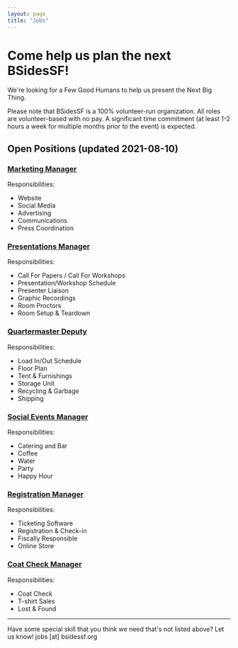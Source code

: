 ```yaml
---
layout: page
title: "Jobs"
---
```


# Come help us plan the next BSidesSF!

We're looking for a Few Good Humans to help us present the Next Big Thing.

Please note that BSidesSF is a 100% volunteer-run organization. All roles are volunteer-based with no pay. A significant time commitment (at least 1-2 hours a week for multiple months prior to the event) is expected.

## Open Positions (updated 2021-08-10)

### [Marketing Manager](mailto:jobs@bsidessf.org?subject=I%27d+like+to+be+the+BSidesSF+Marketing+Manager)

Responsibilities:
* Website
* Social Media
* Advertising
* Communications
* Press Coordination

### [Presentations Manager](mailto:jobs@bsidessf.org?subject=I%27d+like+to+be+the+BSidesSF+Presentation+Manager)

Responsibilities:
* Call For Papers / Call For Workshops
* Presentation/Workshop Schedule
* Presenter Liaison
* Graphic Recordings
* Room Proctors
* Room Setup & Teardown

### [Quartermaster Deputy](mailto:jobs@bsidessf.org?subject=I%27d+like+to+be+the+BSidesSF+Quartermaster)

Responsibilities:
* Load In/Out Schedule
* Floor Plan
* Tent & Furnishings
* Storage Unit
* Recycling & Garbage
* Shipping

### [Social Events Manager](mailto:jobs@bsidessf.org?subject=I%27d+like+to+be+the+BSidesSF+Social+Events+Manager)

Responsibilities:
* Catering and Bar
* Coffee
* Water
* Party
* Happy Hour

### [Registration Manager](mailto:jobs@bsidessf.org?subject=I%27d+like+to+be+the+BSidesSF+Registration+Manager)

Responsibilities:
* Ticketing Software
* Registration & Check-in
* Fiscally Responsible
* Online Store

### [Coat Check Manager](mailto:jobs@bsidessf.org?subject=I%27d+like+to+be+the+BSidesSF+Coat+Check+Manager)

Responsibilities:
* Coat Check
* T-shirt Sales
* Lost & Found



---

Have some special skill that you think we need that's not listed above? Let us know! jobs [at] bsidessf.org

